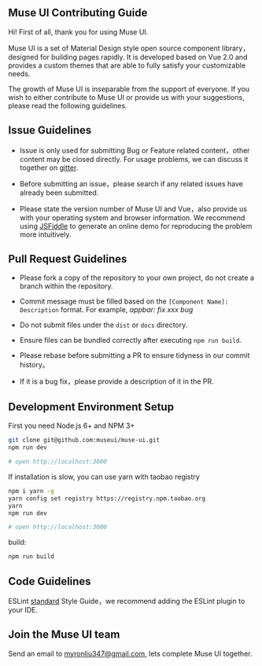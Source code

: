 ## Muse UI Contributing Guide

Hi! First of all, thank you for using Muse UI.

Muse UI is a set of Material Design style open source component library，designed for building pages rapidly. It is developed based on Vue 2.0 and provides a custom themes that are able to fully satisfy your customizable needs.

The growth of Muse UI is inseparable from the support of everyone. If you wish to either contribute to Muse UI or provide us with your suggestions, please read the following guidelines.

## Issue Guidelines

* Issue is only used for submitting Bug or Feature related content，other content may be closed directly. For usage problems, we can discuss it together on [gitter](https://gitter.im/muse-ui/muse-ui).

* Before submitting an issue，please search if any related issues have already been submitted.

* Please state the version number of Muse UI and Vue，also provide us with your operating system and browser information. We recommend using [JSFiddle](https://jsfiddle.net/) to generate an online demo for reproducing the problem more intuitively.


## Pull Request Guidelines

* Please fork a copy of the repository to your own project, do not create a branch within the repository. 

* Commit message must be filled based on the `[Component Name]: Description` format. For example, *appbar: fix xxx bug*

* Do not submit files under the `dist` or `docs` directory.

* Ensure files can be bundled correctly after executing `npm run build`.

* Please rebase before submitting a PR to ensure tidyness in our commit history。

* If it is a bug fix，please provide a description of it in the PR.

## Development Environment Setup

First you need Node.js 6+ and NPM 3+

```bash
git clone git@github.com:museui/muse-ui.git
npm run dev

# open http://localhost:3000
```

If installation is slow, you can use yarn with taobao registry

```bash
npm i yarn -g
yarn config set registry https://registry.npm.taobao.org
yarn
npm run dev

# open http://localhost:3000
```

build:

```bash
npm run build
```

## Code Guidelines

ESLint [standard](https://github.com/feross/standard/blob/master/RULES.md#javascript-standard-style) Style Guide，we recommend adding the ESLint plugin to your IDE.

## Join the Muse UI team

Send an email to myronliu347@gmail.com, lets complete Muse UI together.
